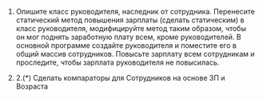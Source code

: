 1. Опишите класс руководителя, наследник от сотрудника.
   Перенесите статический метод повышения зарплаты (сделать статическим)
   в класс руководителя, модифицируйте метод таким образом,
   чтобы он мог поднять заработную плату всем, кроме руководителей.
   В основной программе создайте руководителя и поместите его в общий массив сотрудников.
   Повысьте зарплату всем сотрудникам и проследите, чтобы зарплата руководителя не повысилась.

2. 2.(*) Сделать компараторы для Сотрудников на основе ЗП и Возраста
